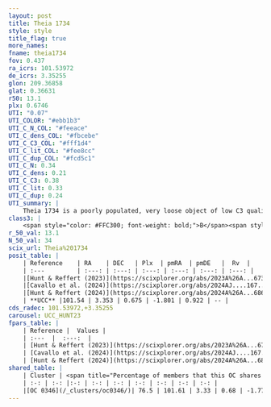 ```yaml
---
layout: post
title: Theia 1734
style: style
title_flag: true
more_names: 
fname: theia1734
fov: 0.437
ra_icrs: 101.53972
de_icrs: 3.35255
glon: 209.36858
glat: 0.36631
r50: 13.1
plx: 0.6746
UTI: "0.07"
UTI_COLOR: "#ebb1b3"
UTI_C_N_COL: "#feeace"
UTI_C_dens_COL: "#fbcebe"
UTI_C_C3_COL: "#fff1d4"
UTI_C_lit_COL: "#fee8cc"
UTI_C_dup_COL: "#fcd5c1"
UTI_C_N: 0.34
UTI_C_dens: 0.21
UTI_C_C3: 0.38
UTI_C_lit: 0.33
UTI_C_dup: 0.24
UTI_summary: |
    Theia 1734 is a poorly populated, very loose object of low C3 quality. It was recently reported in the literature.<br><br><span style="color: #99180f; font-weight: bold;">Warning: </span>This is likely a duplicate object, which shares a large percentage of members with at least one previously reported entry.
class3: |
    <span style="color: #FFC300; font-weight: bold;">B</span><span style="color: red; font-weight: bold;">C</span>
r_50_val: 13.1
N_50_val: 34
scix_url: Theia%201734
posit_table: |
    | Reference    | RA    | DEC   | Plx  | pmRA  | pmDE   |  Rv  |
    | :---         | :---: | :---: | :---: | :---: | :---: | :---: |
    |[Hunt & Reffert (2023)](https://scixplorer.org/abs/2023A%26A...673A.114H) | 101.542 | 3.38 | 0.673 | -1.809 | 0.865 | 10.767 |
    |[Cavallo et al. (2024)](https://scixplorer.org/abs/2024AJ....167...12C) | 101.588 | 3.278 | 0.674 | -- | -- | -- |
    |[Hunt & Reffert (2024)](https://scixplorer.org/abs/2024A%26A...686A..42H) | 101.542 | 3.38 | 0.673 | -1.809 | 0.865 | 10.767 |
    | **UCC** |101.54 | 3.353 | 0.675 | -1.801 | 0.922 | -- | 
cds_radec: 101.53972,+3.35255
carousel: UCC_HUNT23
fpars_table: |
    | Reference |  Values |
    | :---  |  :---:  |
    | [Hunt & Reffert (2023)](https://scixplorer.org/abs/2023A%26A...673A.114H) | `AV50=0.857, diffAV50=1.544, MOD50=10.717, logAge50=7.828` |
    | [Cavallo et al. (2024)](https://scixplorer.org/abs/2024AJ....167...12C) | `AV50=1.14, dMod50=10.76, logAge50=7.59, [Fe/H]50=-0.18` |
    | [Hunt & Reffert (2024)](https://scixplorer.org/abs/2024A%26A...686A..42H) | `MassJ=113.810` |
shared_table: |
    | Cluster | <span title="Percentage of members that this OC shares with the ones listed">%</span>   | RA   | DEC   | Plx   | pmRA  | pmDE  | Rv | UTI |
    | :-: | :-: |:-: | :-: | :-: | :-: | :-: | :-: | :-: |
    |[OC 0346](/_clusters/oc0346/)| 76.5 | 101.61 | 3.33 | 0.68 | -1.77 | 0.88 | -- |0.19 |
---
```

